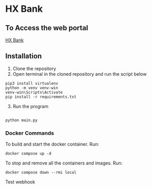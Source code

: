# HX Bank

## To Access the web portal
[HX Bank](https://hxbank.tk)

## Installation
1. Clone the repository
2. Open terminal in the cloned repository and run the script below
```
pip3 install virtualenv
python -m venv venv-win
venv-win\Scripts\Activate
pip install -r requirements.txt
```
3. Run the program
```

python main.py
```

### Docker Commands
To build and start the docker container. Run:
```
docker compose up -d
```
To stop and remove all the containers and images. Run:
```
docker compose down --rmi local
```
Test webhook
